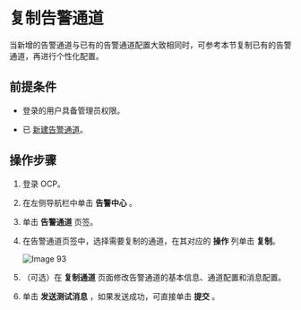 # 复制告警通道

当新增的告警通道与已有的告警通道配置大致相同时，可参考本节复制已有的告警通道，再进行个性化配置。

## 前提条件

* 登录的用户具备管理员权限。

* 已 [新建告警通道](../500.manage-alert-channels/100.create-an-alert-channel.md)。

## 操作步骤

1. 登录 OCP。

2. 在左侧导航栏中单击 **告警中心** 。

3. 单击 **告警通道** 页签。

4. 在告警通道页签中，选择需要复制的通道，在其对应的 **操作** 列单击 **复制**。

   ![Image 93](https://obbusiness-private.oss-cn-shanghai.aliyuncs.com/doc/img/ocp/401/%E5%A4%8D%E5%88%B6%E5%91%8A%E8%AD%A6%E9%80%9A%E9%81%931.png)

6. （可选）在 **复制通道** 页面修改告警通道的基本信息、通道配置和消息配置。

7. 单击 **发送测试消息** ，如果发送成功，可直接单击 **提交** 。
